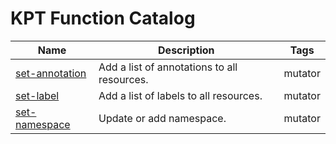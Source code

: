 # KPT Function Catalog

| Name | Description | Tags |
| ---- | ----------- | ---- |
| [set-annotation](/set-annotation/v0.1/) | Add a list of annotations to all resources. | mutator |
| [set-label](/set-label/v0.1/) | Add a list of labels to all resources. | mutator |
| [set-namespace](/set-namespace/v0.1/) | Update or add namespace. | mutator |